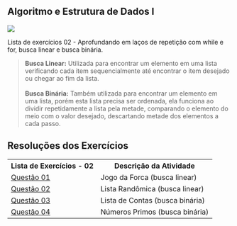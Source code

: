 ## Algoritmo e Estrutura de Dados I
![](https://img.shields.io/badge/c-000000?style=for-the-badge&logo=cc&logoColor=white)

Lista de exercícios 02 - Aprofundando em laços de repetição com while e for, busca linear e busca binária.

> <b>Busca Linear:</b> Utilizada para encontrar um elemento em uma lista verificando cada item sequencialmente até encontrar o item desejado ou chegar ao fim da lista.
<br> <br>
> <b>Busca Binária:</b> Também utilizada para encontrar um elemento em uma lista, porém esta lista precisa ser ordenada, ela funciona ao dividir repetidamente a lista pela metade, comparando o elemento do meio com o valor desejado, descartando metade dos elementos a cada passo.


## Resoluções dos Exercícios
<table>
    <tr>
        <th>Lista de Exercícios - 02</th>
        <th>Descrição da Atividade</th>
    </tr>
    <tr>
        <td><a href="./lista_02/questao_01.c">Questão 01</a></td>
        <td>Jogo da Forca (busca linear)</td>
    </tr>
    <tr>
        <td><a href="./lista_02/questao_02.c">Questão 02</a></td>
        <td>Lista Randômica (busca linear)</td>
    </tr>
    <tr>
        <td><a href="./lista_02/questao_03.c">Questão 03</a></td>
        <td>Lista de Contas (busca binária)</td>
    </tr>
    <tr>
        <td><a href="./lista_02/questao_04.c">Questão 04</a></td>
        <td>Números Primos (busca binária)</td>
    </tr>
    
</table>